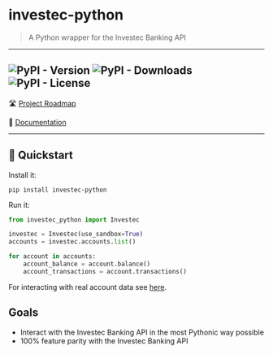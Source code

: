 # investec-python
> A Python wrapper for the Investec Banking API
---
![PyPI - Version](https://img.shields.io/pypi/v/investec-python?style=for-the-badge)
![PyPI - Downloads](https://img.shields.io/pypi/dm/investec-python?style=for-the-badge)
![PyPI - License](https://img.shields.io/pypi/l/investec-python?style=for-the-badge&color=blue)
---
🛣️ [Project Roadmap](https://github.com/users/rameezk/projects/1/views/1?filterQuery=repo%3A%22rameezk%2Finvestec-python%22)

📘 [Documentation](./docs/index.md)

---

## 🚀 Quickstart

Install it:
```shell
pip install investec-python
```

Run it:
```python
from investec_python import Investec

investec = Investec(use_sandbox=True)
accounts = investec.accounts.list()

for account in accounts:
    account_balance = account.balance()
    account_transactions = account.transactions()
```

For interacting with real account data see [here](./docs/index.md#generating-the-client-credentials).

## Goals

- Interact with the Investec Banking API in the most Pythonic way possible
- 100% feature parity with the Investec Banking API
